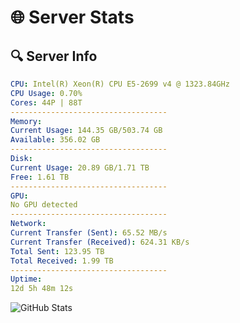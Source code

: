 # 🌐 Server Stats
## 🔍 Server Info
```yaml
CPU: Intel(R) Xeon(R) CPU E5-2699 v4 @ 1323.84GHz
CPU Usage: 0.70%
Cores: 44P | 88T
-----------------------------------
Memory:
Current Usage: 144.35 GB/503.74 GB
Available: 356.02 GB
-----------------------------------
Disk:
Current Usage: 20.89 GB/1.71 TB
Free: 1.61 TB
-----------------------------------
GPU:
No GPU detected
-----------------------------------
Network:
Current Transfer (Sent): 65.52 MB/s
Current Transfer (Received): 624.31 KB/s
Total Sent: 123.95 TB
Total Received: 1.99 TB
-----------------------------------
Uptime:
12d 5h 48m 12s
```
![GitHub Stats](https://img.shields.io/badge/Updated-2025-02-20_04:31:30-blue)